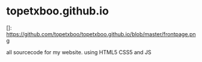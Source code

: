 # topetxboo.github.io


[]: https://github.com/topetxboo/topetxboo.github.io/blob/master/frontpage.png

all sourcecode for my website.
using HTML5 CSS5 and JS
